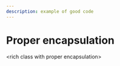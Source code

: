 ```yaml
---
description: example of good code
---
```


# Proper encapsulation

&lt;rich class with proper encapsulation&gt;

